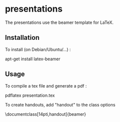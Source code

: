presentations
=============

The presentations use the beamer template for LaTeX.

Installation
------------

To install (on Debian/Ubuntu/...) :

apt-get install latex-beamer

Usage
-----

To compile a tex file and generate a pdf :

pdflatex presentation.tex

To create handouts, add "handout" to the class options

\documentclass[14pti,handout]{beamer}
